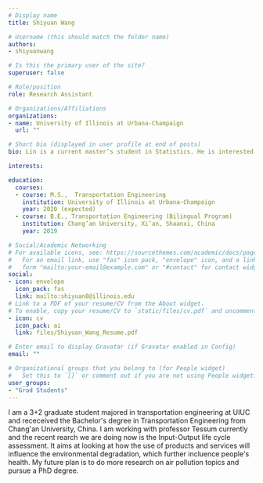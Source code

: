 ```yaml
---
# Display name
title: Shiyuan Wang

# Username (this should match the folder name)
authors:
- shiyuanwang

# Is this the primary user of the site?
superuser: false

# Role/position
role: Research Assistant

# Organizations/Affiliations
organizations:
- name: University of Illinois at Urbana-Champaign
  url: ""

# Short bio (displayed in user profile at end of posts)
bio: Lin is a current master’s student in Statistics. He is interested in studying climate change and air pollution associated with human activities by machine learning and other statistical methods. He is also looking for application of Artificial Intelligence in air quality control. He expects a world with better air quality.

interests:

education:
  courses:
  - course: M.S.,  Transportation Engineering
    institution: University of Illinois at Urbana-Champaign
    year: 2020 (expected)
  - course: B.E., Transportation Engineering (Bilingual Program)
    institution: Chang’an University, Xi’an, Shaanxi, China
    year: 2019

# Social/Academic Networking
# For available icons, see: https://sourcethemes.com/academic/docs/page-builder/#icons
#   For an email link, use "fas" icon pack, "envelope" icon, and a link in the
#   form "mailto:your-email@example.com" or "#contact" for contact widget.
social:
- icon: envelope
  icon_pack: fas
  link: mailto:shiyuan8@illinois.edu
# Link to a PDF of your resume/CV from the About widget.
# To enable, copy your resume/CV to `static/files/cv.pdf` and uncomment the lines below.
- icon: cv
  icon_pack: ai
  link: files/Shiyuan_Wang_Resume.pdf

# Enter email to display Gravatar (if Gravatar enabled in Config)
email: ""

# Organizational groups that you belong to (for People widget)
#   Set this to `[]` or comment out if you are not using People widget.
user_groups:
- "Grad Students"
---
```


I am a 3+2 graduate student majored in transportation engineering at UIUC and receceived the Bachelor's degree in Transportation Engineering from Chang'an University, China. I am working with professor Tessum currently and the recent rearch we are doing now is the Input-Output life cycle assessment. It aims at looking at how the use of products and services will influence the environmental degradation, which further incluence people's health. My future plan is to do more research on air pollution topics and pursue a PhD degree.